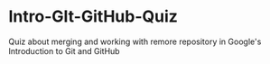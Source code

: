 # Intro-GIt-GitHub-Quiz
Quiz about merging and working with remore repository in Google's Introduction to Git and GitHub
